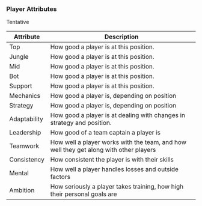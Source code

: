 ### Player Attributes

Tentative

| Attribute | Description |
| --------- | ----------- |
| Top | How good a player is at this position. |
| Jungle | How good a player is at this position. |
| Mid | How good a player is at this position. |
| Bot | How good a player is at this position. |
| Support | How good a player is at this position. |
| Mechanics | How good a player is, depending on position |
| Strategy | How good a player is, depending on position |
| Adaptability | How good a player is at dealing with changes in strategy and position. |
| Leadership | How good of a team captain a player is |
| Teamwork | How well a player works with the team, and how well they get along with other players |
| Consistency | How consistent the player is with their skills |
| Mental | How well a player handles losses and outside factors |
| Ambition | How seriously a player takes training, how high their personal goals are |

